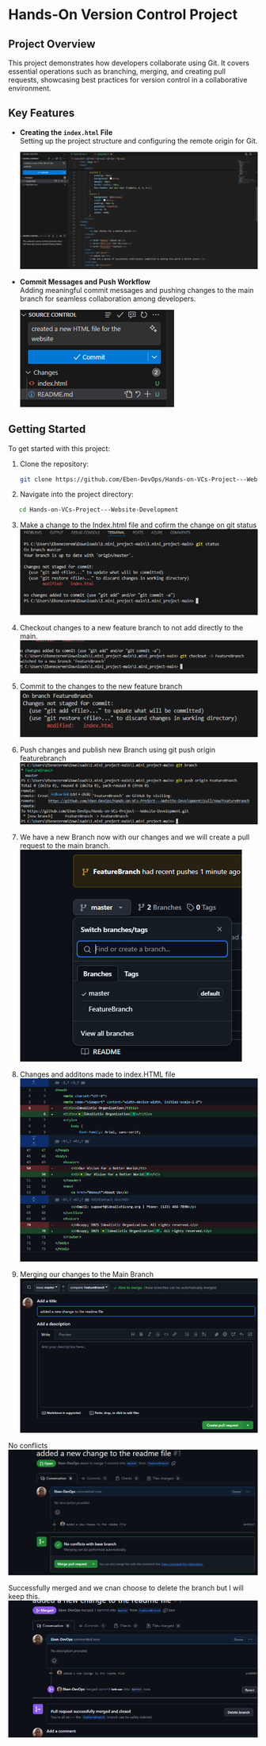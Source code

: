 # Hands-On Version Control Project

## Project Overview
This project demonstrates how developers collaborate using Git. It covers essential operations such as branching, merging, and creating pull requests, showcasing best practices for version control in a collaborative environment.

## Key Features
- **Creating the `index.html` File**  
  Setting up the project structure and configuring the remote origin for Git.

  ![Project Setup](image.png)

- **Commit Messages and Push Workflow**  
  Adding meaningful commit messages and pushing changes to the main branch for seamless collaboration among developers.

  ![Commit Workflow](image-1.png)

## Getting Started
To get started with this project:
1. Clone the repository:  
   ```bash
   git clone https://github.com/Eben-DevOps/Hands-on-VCs-Project---Website-Development.git
   ```

2. Navigate into the project directory:
```bash
   cd Hands-on-VCs-Project---Website-Development
```

3. Make a change to the Index.html file and cofirm the change on git status
![alt text](image-2.png)

4. Checkout changes to a new feature branch to not add directly to the main.
![alt text](image-3.png)

5. Commit to the changes to the new feature branch
![alt text](image-4.png)

6. Push changes and publish new Branch using git push origin featurebranch
![alt text](image-5.png)

7. We have a new Branch now with our changes and we will create a pull request to the main branch.
![alt text](image-6.png)

8. Changes and additons made to index.HTML file 
![alt text](image-7.png)

9. Merging our changes to the Main Branch
![alt text](image-8.png)

No conflicts
![alt text](image-9.png)

Successfully merged and we cnan choose to delete the branch but I will keep this.
![alt text](image-10.png)